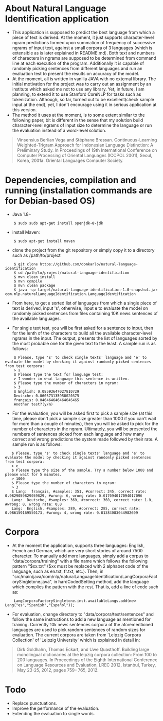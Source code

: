# About Natural Language Identification application
 * This application is supposed to predict the best language from which a piece of text is derived. At the moment, it just supports character-level ngram predictions formed upon summation of frequency of successive ngrams of input text, against a small corpora of 3 languages (which is extensible as is later explained in README.md). Both text and numbers of characters in ngrams are supposed to be determined from command line at each execution of the program. Additionally it is capable of randomly picking sentences from different languages and run an evaluation test to present the results on accuracy of the model.  
 * At the moment, all is written in vanilla JAVA with no external library. The initial motivation for the project was to carry out an assignment by an institute which asked me not to use any library. Yet, in future, I am planning, to extend it to use Stanford CoreNLP for tasks such as tokenization. Although, so far, turned out to be excellent(check sample input at the end), yet, I don't encourage using it in serious application at this version. 
 * The method it uses at the moment, is to some extent similar to the following paper, bit is different in the sense that my solution build character-level ngrams of input size to determine the language or run the evaluation instead of a word-level solution. 
 > Vinsensius Berlian Vega and Stéphane Bressan. Continuous-Learning Weighted-Trigram Approach for Indonesian Language Distinction: A Preliminary Study. In Proceedings of 19th International Conference on Computer Processing of Oriental Languages (ICCPOL 2001), Seoul, Korea, 2001a. Oriental Languages Computer Society.

# Dependencies, compilation and running (installation commands are for Debian-based OS)
 * Java 1.8+
```
    $ sudo sudo apt-get install openjdk-8-jdk
```
 * install Maven:
```
    $ sudo apt-get install maven
```
 * clone the project from the git repository or simply copy it to a directory such as /path/to/project    
```
    $ git clone https://github.com/donkarlo/natural-language-identification
    $ cd /path/to/project/natural-language-identification
    $ mvn clean install
    $ mvn compile
    $ mvn clean package
    $ java -cp target/natural-language-identification-1.0-snapshot.jar com.nlp.naturalLanguageIdentification.LanguageIdentification
 ```
 * From here, to get a sorted list of languages from which a single piece of text is derived, input 's', otherwise, input e to evaluate the model on randomly picked sentences from files containing 10K news sentences of the available languages. 

 * For single text test, you will be first asked for a sentence to input, then for the lenth of the characters to build all the available character-level ngrams in the input. The output, presents the list of languages sorted by the most probable one for the given text to the least. A sample run is as follows:
```
	$ Please, type 's' to check single texts' language and 'e' to evaluate the model by checking it against randomly picked sentences from test corpora:
	> s
	$ Please type the text for language test: 
	> I wonder in what language this sentence is written.
	$ Please type the number of characters in ngram: 
	> 3
	$ English: 0.08593647027810729
	Deutsche: 0.060573135950020375
	français: 0.046464646464646465
	Another test?(y/n)
```
 * For the evaluation, you will be asked first to pick a sample size (at this time, please don't pick a sample size greater than 1000 if you can't wait for more than a couple of minutes), then you will be asked to pick for the number of characters in the ngram. Ultimately, you will be presented the numbers of sentences picked from each language and how many correct and wrong predictions the system made followed by their rate. A sample run is as follows:
 ```
	$ Please, type 's' to check single texts' language and 'e' to evaluate the model by checking it against randomly picked sentences from test corpora:
	> e
	$ Please type the size of the sample. Try a number below 1000 and please wait for 5 minutes.
	> 1000
	$ Please type the number of characters in ngram: 
	> 3
	$ Lang:  français, #samples: 351, #correct: 345, correct rate: 0.9829059829059829, #wrong: 6, wrong rate: 0.017094017094017096
	Lang:  Deutsche, #samples: 360, #correct: 360, correct rate: 1.0, #wrong: 0, wrong rate: 0.0
	Lang:  English, #samples: 289, #correct: 285, correct rate: 0.986159169550173, #wrong: 4, wrong rate: 0.01384083044982699
```  

# Corpora
 * At the moment the application, supports three languages: English, French and German, which are very short stories of around 7500 character. To manually add more languages, simply add a corpus to "data/corpora/training" with a file name which follows the following pattern "$xx.txt" ($xx must be replaced with 2 alphabet code of the language, such as en.txt, fr.txt, etc.). Then, in "src/main/java/com/nlp/naturalLanguageIdentification/LangCorporaFactorySingletone.java", in hardCodedSetting method, add the language which complies the pattern with the rest. That is, add a line of code such as: 
```
    LangCorporaFactorySingletone.inst.availableLangs.add(new Lang("es","Spanish","Español"));
``` 
* For evaluation, change directory to "data/corpora/test/sentences" and follow the same instructions to add a new language as mentioned for training. Currently 10k news sentences corpora of the aforementioned languages are used to pick random sentences of random sizes for evaluation. The current corpora are taken from 'Leipzig Corpora Collection' of 'Leipzig University' which is explained in detail in: 
> Dirk Goldhahn, Thomas Eckart, and Uwe Quasthoff. Building large monolingual
dictionaries at the leipzig corpora collection: From 100 to 200 languages. In
Proceedings of the Eighth International Conference on Language Resources
and Evaluation, LREC 2012, Istanbul, Turkey, May 23-25, 2012, pages 759–
765, 2012.

# Todo
 * Replace punctuations.
 * Improve the performance of the evaluation.
 * Extending the evaluation to single words.  
